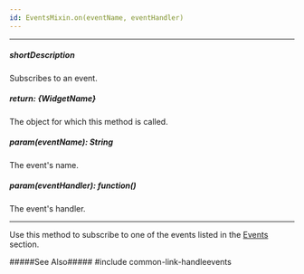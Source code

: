 ```yaml
---
id: EventsMixin.on(eventName, eventHandler)
---
```

---
##### shortDescription
Subscribes to an event.

##### return: {WidgetName}
The object for which this method is called.

##### param(eventName): String
The event's name.

##### param(eventHandler): function()
The event's handler.

---
Use this method to subscribe to one of the events listed in the [Events]({basewidgetpath}/Events/) section. 

#####See Also#####
#include common-link-handleevents